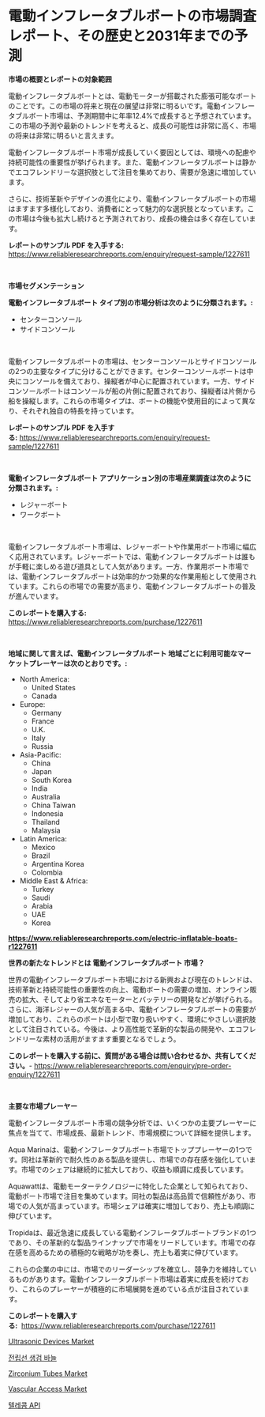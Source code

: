 <p><h1>電動インフレータブルボートの市場調査レポート、その歴史と2031年までの予測</h1></p><p><strong>市場の概要とレポートの対象範囲</strong></p>
<p><p>電動インフレータブルボートとは、電動モーターが搭載された膨張可能なボートのことです。この市場の将来と現在の展望は非常に明るいです。電動インフレータブルボート市場は、予測期間中に年率12.4%で成長すると予想されています。この市場の予測や最新のトレンドを考えると、成長の可能性は非常に高く、市場の将来は非常に明るいと言えます。</p><p>電動インフレータブルボート市場が成長していく要因としては、環境への配慮や持続可能性の重要性が挙げられます。また、電動インフレータブルボートは静かでエコフレンドリーな選択肢として注目を集めており、需要が急速に増加しています。</p><p>さらに、技術革新やデザインの進化により、電動インフレータブルボートの市場はますます多様化しており、消費者にとって魅力的な選択肢となっています。この市場は今後も拡大し続けると予測されており、成長の機会は多く存在しています。</p></p>
<p><strong>レポートのサンプル PDF を入手する:</strong> <a href="https://www.reliableresearchreports.com/enquiry/request-sample/1227611">https://www.reliableresearchreports.com/enquiry/request-sample/1227611</a></p>
<p>&nbsp;</p>
<p><strong>市場セグメンテーション</strong></p>
<p><strong>電動インフレータブルボート タイプ別の市場分析は次のように分類されます。:</strong></p>
<p><ul><li>センターコンソール</li><li>サイドコンソール</li></ul></p>
<p>&nbsp;</p>
<p><p>電動インフレータブルボートの市場は、センターコンソールとサイドコンソールの2つの主要なタイプに分けることができます。センターコンソールボートは中央にコンソールを備えており、操縦者が中心に配置されています。一方、サイドコンソールボートはコンソールが船の片側に配置されており、操縦者は片側から船を操縦します。これらの市場タイプは、ボートの機能や使用目的によって異なり、それぞれ独自の特長を持っています。</p></p>
<p><strong>レポートのサンプル PDF を入手する:</strong>&nbsp;<a href="https://www.reliableresearchreports.com/enquiry/request-sample/1227611">https://www.reliableresearchreports.com/enquiry/request-sample/1227611</a></p>
<p>&nbsp;</p>
<p><strong> 電動インフレータブルボート アプリケーション別の市場産業調査は次のように分類されます。:</strong></p>
<p><ul><li>レジャーボート</li><li>ワークボート</li></ul></p>
<p>&nbsp;</p>
<p><p>電動インフレータブルボート市場は、レジャーボートや作業用ボート市場に幅広く応用されています。レジャーボートでは、電動インフレータブルボートは誰もが手軽に楽しめる遊び道具として人気があります。一方、作業用ボート市場では、電動インフレータブルボートは効率的かつ効果的な作業用船として使用されています。これらの市場での需要が高まり、電動インフレータブルボートの普及が進んでいます。</p></p>
<p><strong>このレポートを購入する:</strong>&nbsp; <a href="https://www.reliableresearchreports.com/purchase/1227611">https://www.reliableresearchreports.com/purchase/1227611</a></p>
<p>&nbsp;</p>
<p><strong>地域に関して言えば、電動インフレータブルボート 地域ごとに利用可能なマーケットプレーヤーは次のとおりです。:</strong></p>
<p><ul>
    <li>
        North America:
        <ul>
            <li>United States</li>
            <li>Canada</li>
        </ul>
    </li>
    <li>
        Europe:
        <ul>
            <li>Germany</li>
            <li>France</li>
            <li>U.K.</li>
            <li>Italy</li>
            <li>Russia</li>
        </ul>
    </li>
    <li>
        Asia-Pacific:
        <ul>
            <li>China</li>
            <li>Japan</li>
            <li>South Korea</li>
            <li>India</li>
            <li>Australia</li>
            <li>China Taiwan</li>
            <li>Indonesia</li>
            <li>Thailand</li>
            <li>Malaysia</li>
        </ul>
    </li>
    <li>
        Latin America:
        <ul>
            <li>Mexico</li>
            <li>Brazil</li>
            <li>Argentina Korea</li>
            <li>Colombia</li>
        </ul>
    </li>
    <li>
        Middle East & Africa:
        <ul>
            <li>Turkey</li>
            <li>Saudi</li>
            <li>Arabia</li>
            <li>UAE</li>
            <li>Korea</li>
        </ul>
    </li>
    </ul></p>
<p><strong><a href="https://www.reliableresearchreports.com/electric-inflatable-boats-r1227611">https://www.reliableresearchreports.com/electric-inflatable-boats-r1227611</a></strong>&nbsp;</p>
<p><strong>世界の新たなトレンドとは 電動インフレータブルボート 市場？</strong></p>
<p><p>世界の電動インフレータブルボート市場における新興および現在のトレンドは、技術革新と持続可能性の重要性の向上、電動ボートの需要の増加、オンライン販売の拡大、そしてより省エネなモーターとバッテリーの開発などが挙げられる。さらに、海洋レジャーの人気が高まる中、電動インフレータブルボートの需要が増加しており、これらのボートは小型で取り扱いやすく、環境にやさしい選択肢として注目されている。今後は、より高性能で革新的な製品の開発や、エコフレンドリーな素材の活用がますます重要となるでしょう。</p></p>
<p><strong>このレポートを購入する前に、質問がある場合は問い合わせるか、共有してください。</strong>- <a href="https://www.reliableresearchreports.com/enquiry/pre-order-enquiry/1227611">https://www.reliableresearchreports.com/enquiry/pre-order-enquiry/1227611</a></p>
<p>&nbsp;</p>
<p><strong>主要な市場プレーヤー</strong></p>
<p><p>電動インフレータブルボート市場の競争分析では、いくつかの主要プレーヤーに焦点を当てて、市場成長、最新トレンド、市場規模について詳細を提供します。 </p><p>Aqua Marinaは、電動インフレータブルボート市場でトッププレーヤーの1つです。同社は革新的で耐久性のある製品を提供し、市場での存在感を強化しています。市場でのシェアは継続的に拡大しており、収益も順調に成長しています。</p><p>Aquawattは、電動モーターテクノロジーに特化した企業として知られており、電動ボート市場で注目を集めています。同社の製品は高品質で信頼性があり、市場での人気が高まっています。市場シェアは確実に増加しており、売上も順調に伸びています。</p><p>Tropidaは、最近急速に成長している電動インフレータブルボートブランドの1つであり、その革新的な製品ラインナップで市場をリードしています。市場での存在感を高めるための積極的な戦略が功を奏し、売上も着実に伸びています。</p><p>これらの企業の中には、市場でのリーダーシップを確立し、競争力を維持しているものがあります。電動インフレータブルボート市場は着実に成長を続けており、これらのプレーヤーが積極的に市場展開を進めている点が注目されています。</p></p>
<p><strong>このレポートを購入する:</strong>&nbsp;&nbsp;<a href="https://www.reliableresearchreports.com/purchase/1227611">https://www.reliableresearchreports.com/purchase/1227611</a></p>
<p><p><a href="https://github.com/Hazelklievgspy6vdcsmu106w/Market-Research-Report-List-2/blob/main/ultrasonic-devices-market.md">Ultrasonic Devices Market</a></p><p><a href="https://github.com/GabrielBlanda5656/Market-Research-Report-List-1/blob/main/659474431071.md">전립선 생검 바늘</a></p><p><a href="https://www.linkedin.com/pulse/zirconium-tubes-market-size-evaluating-its-trends-growth-projections-so69c?trackingId=Bju4Hx3NHK6suhR47z9HYA%3D%3D">Zirconium Tubes Market</a></p><p><a href="https://github.com/lubmix/Market-Research-Report-List-2/blob/main/vascular-access-market.md">Vascular Access Market</a></p><p><a href="https://medium.com/@maxinewilloughby/%ED%86%B5%EC%8B%A0-api-%EC%8B%9C%EC%9E%A5-%EC%9D%B8%EC%82%AC%EC%9D%B4%ED%8A%B8-%EC%8B%9C%EC%9E%A5-%EB%8F%99%ED%96%A5-%EC%84%B1%EC%9E%A5-2024%EB%85%84%EB%B6%80%ED%84%B0-2031%EB%85%84%EA%B9%8C%EC%A7%80-%EC%98%88%EC%B8%A1%EB%90%9C-%EA%B2%83-86814b65eaa6">텔레콤 API</a></p></p>